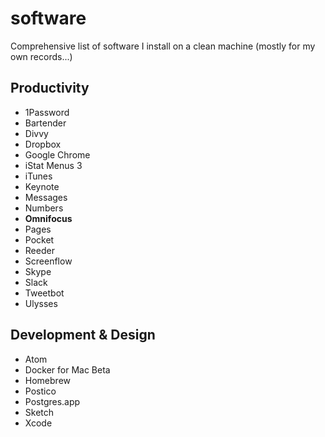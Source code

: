 software
========

Comprehensive list of software I install on a clean machine (mostly for my own records...)

## Productivity

* 1Password
* Bartender
* Divvy
* Dropbox
* Google Chrome
* iStat Menus 3
* iTunes
* Keynote
* Messages
* Numbers
* __Omnifocus__
* Pages
* Pocket
* Reeder
* Screenflow
* Skype
* Slack
* Tweetbot
* Ulysses

## Development & Design

* Atom
* Docker for Mac Beta
* Homebrew
* Postico
* Postgres.app
* Sketch
* Xcode
